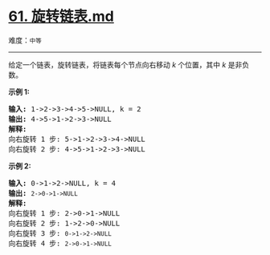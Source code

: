 # [61. 旋转链表.md](https://leetcode-cn.com/problems/rotate-list)

难度：`中等`

---

<p>给定一个链表，旋转链表，将链表每个节点向右移动&nbsp;<em>k&nbsp;</em>个位置，其中&nbsp;<em>k&nbsp;</em>是非负数。</p>

<p><strong>示例&nbsp;1:</strong></p>

<pre><strong>输入:</strong> 1-&gt;2-&gt;3-&gt;4-&gt;5-&gt;NULL, k = 2
<strong>输出:</strong> 4-&gt;5-&gt;1-&gt;2-&gt;3-&gt;NULL
<strong>解释:</strong>
向右旋转 1 步: 5-&gt;1-&gt;2-&gt;3-&gt;4-&gt;NULL
向右旋转 2 步: 4-&gt;5-&gt;1-&gt;2-&gt;3-&gt;NULL
</pre>

<p><strong>示例&nbsp;2:</strong></p>

<pre><strong>输入:</strong> 0-&gt;1-&gt;2-&gt;NULL, k = 4
<strong>输出:</strong> <code>2-&gt;0-&gt;1-&gt;NULL</code>
<strong>解释:</strong>
向右旋转 1 步: 2-&gt;0-&gt;1-&gt;NULL
向右旋转 2 步: 1-&gt;2-&gt;0-&gt;NULL
向右旋转 3 步:&nbsp;<code>0-&gt;1-&gt;2-&gt;NULL</code>
向右旋转 4 步:&nbsp;<code>2-&gt;0-&gt;1-&gt;NULL</code></pre>
